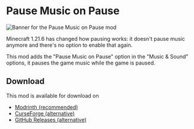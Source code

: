 # Pause Music on Pause

![Banner for the Pause Music on Pause mod](https://mod-assets.upcraft.dev/promo/pause-music-on-pause/modpage_banner.png)

Minecraft 1.21.6 has changed how pausing works: it doesn't pause music anymore and there's no option to enable that again.

This mod adds the "Pause Music on Pause" option in the "Music & Sound" options, it pauses the game music while the game is paused.

## Download

This mod is available for download on

- [Modrinth (recommended)](https://modrinth.com/mod/pause-music-on-pause)
- [CurseForge (alternative)](https://www.curseforge.com/minecraft/mc-mods/pause-music-on-pause)
- [GitHub Releases (alternative)](https://github.com/Up-Mods/PauseMusicOnPause/releases)
